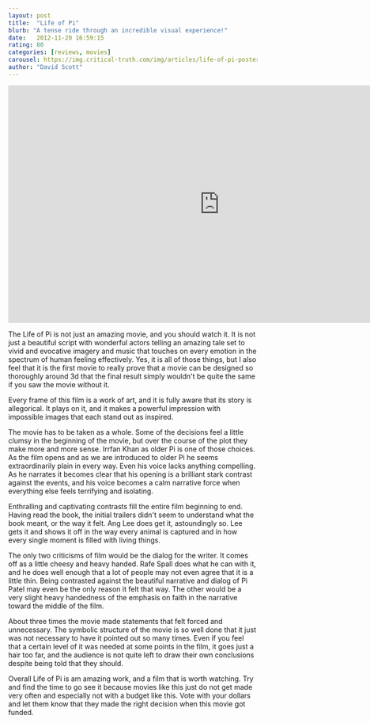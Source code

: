 ```yaml
---
layout: post
title:  "Life of Pi"
blurb: "A tense ride through an incredible visual experience!"
date:   2012-11-20 16:59:15
rating: 80
categories: [reviews, movies]
carousel: https://img.critical-truth.com/img/articles/life-of-pi-poster.jpg
author: "David Scott"
---
```


<div class="videoWrapper">
	<iframe width="853" height="480" src="https://www.youtube.com/embed/mX2HBsHbNZM" frameborder="0" allowfullscreen></iframe>
</div>

The Life of Pi is not just an amazing movie, and you should watch it. It is not just a beautiful script with wonderful actors telling an amazing tale set to vivid and evocative imagery and music that touches on every emotion in the spectrum of human feeling effectively. Yes, it is all of those things, but I also feel that it is the first movie to really prove that a movie can be designed so thoroughly around 3d that the final result simply wouldn't be quite the same if you saw the movie without it.

Every frame of this film is a work of art, and it is fully aware that its story is allegorical. It plays on it, and it makes a powerful impression with impossible images that each stand out as inspired.

The movie has to be taken as a whole. Some of the decisions feel a little clumsy in the beginning of the movie, but over the course of the plot they make more and more sense. Irrfan Khan as older Pi is one of those choices. As the film opens and as we are introduced to older Pi he seems extraordinarily plain in every way. Even his voice lacks anything compelling. As he narrates it becomes clear that his opening is a brilliant stark contrast against the events, and his voice becomes a calm narrative force when everything else feels terrifying and isolating.

Enthralling and captivating contrasts fill the entire film beginning to end. Having read the book, the initial trailers didn't seem to understand what the book meant, or the way it felt. Ang Lee does get it, astoundingly so. Lee gets it and shows it off in the way every animal is captured and in how every single moment is filled with living things.

The only two criticisms of film would be the dialog for the writer. It comes off as a little cheesy and heavy handed. Rafe Spall does what he can with it, and he does well enough that a lot of people may not even agree that it is a little thin. Being contrasted against the beautiful narrative and dialog of Pi Patel may even be the only reason it felt that way. The other would be a very slight heavy handedness of the emphasis on faith in the narrative toward the middle of the film.

About three times the movie made statements that felt forced and unnecessary. The symbolic structure of the movie is so well done that it just was not necessary to have it pointed out so many times. Even if you feel that a certain level of it was needed at some points in the film, it goes just a hair too far, and the audience is not quite left to draw their own conclusions despite being told that they should.

Overall Life of Pi is am amazing work, and a film that is worth watching. Try and find the time to go see it because movies like this just do not get made very often and especially not with a budget like this. Vote with your dollars and let them know that they made the right decision when this movie got funded.
